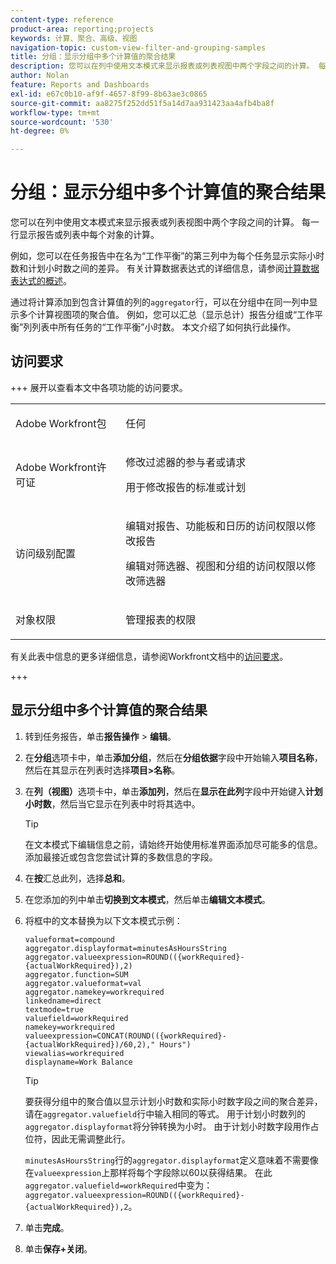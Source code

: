 ```yaml
---
content-type: reference
product-area: reporting;projects
keywords: 计算、聚合、高级、视图
navigation-topic: custom-view-filter-and-grouping-samples
title: 分组：显示分组中多个计算值的聚合结果
description: 您可以在列中使用文本模式来显示报表或列表视图中两个字段之间的计算。 每一行显示报告或列表中每个对象的计算。
author: Nolan
feature: Reports and Dashboards
exl-id: e67c0b10-af9f-4657-8f99-8b63ae3c0865
source-git-commit: aa8275f252dd51f5a14d7aa931423aa4afb4ba8f
workflow-type: tm+mt
source-wordcount: '530'
ht-degree: 0%

---
```


# 分组：显示分组中多个计算值的聚合结果

<!--Audited: 10/2024-->

您可以在列中使用文本模式来显示报表或列表视图中两个字段之间的计算。 每一行显示报告或列表中每个对象的计算。

例如，您可以在任务报告中在名为“工作平衡”的第三列中为每个任务显示实际小时数和计划小时数之间的差异。 有关计算数据表达式的详细信息，请参阅[计算数据表达式的概述](../../../reports-and-dashboards/reports/calc-cstm-data-reports/calculated-data-expressions.md)。

通过将计算添加到包含计算值的列的`aggregator`行，可以在分组中在同一列中显示多个计算视图项的聚合值。 例如，您可以汇总（显示总计）报告分组或“工作平衡”列列表中所有任务的“工作平衡”小时数。 本文介绍了如何执行此操作。

## 访问要求

+++ 展开以查看本文中各项功能的访问要求。 

<table style="table-layout:auto"> 
 <col> 
 <col> 
 <tbody> 
  <tr> 
   <td role="rowheader">Adobe Workfront包</td> 
   <td> <p>任何</p> </td> 
  </tr> 
  <tr> 
   <td role="rowheader">Adobe Workfront许可证</td> 
   <td> 
   <p>修改过滤器的参与者或请求 </p>
   <p>用于修改报告的标准或计划</p>
  </tr> 
  <tr> 
   <td role="rowheader">访问级别配置</td> 
   <td> <p>编辑对报告、功能板和日历的访问权限以修改报告</p> <p>编辑对筛选器、视图和分组的访问权限以修改筛选器</p> </td> 
  </tr> 
  <tr> 
   <td role="rowheader">对象权限</td> 
   <td> <p>管理报表的权限</p>  </td> 
  </tr> 
 </tbody> 
</table>

有关此表中信息的更多详细信息，请参阅Workfront文档中的[访问要求](/help/quicksilver/administration-and-setup/add-users/access-levels-and-object-permissions/access-level-requirements-in-documentation.md)。

+++

## 显示分组中多个计算值的聚合结果

1. 转到任务报告，单击&#x200B;**报告操作** > **编辑**。
1. 在&#x200B;**分组**&#x200B;选项卡中，单击&#x200B;**添加分组**，然后在&#x200B;**分组依据**&#x200B;字段中开始输入&#x200B;**项目名称**，然后在其显示在列表时选择&#x200B;**项目>名称**。

1. 在&#x200B;**列（视图）**&#x200B;选项卡中，单击&#x200B;**添加列**，然后在&#x200B;**显示在此列**&#x200B;字段中开始键入&#x200B;**计划小时数**，然后当它显示在列表中时将其选中。

   >[!TIP]
   >
   >在文本模式下编辑信息之前，请始终开始使用标准界面添加尽可能多的信息。 添加最接近或包含您尝试计算的多数信息的字段。

1. 在&#x200B;**按**&#x200B;汇总此列，选择&#x200B;**总和**。
1. 在您添加的列中单击&#x200B;**切换到文本模式**，然后单击&#x200B;**编辑文本模式**。
1. 将框中的文本替换为以下文本模式示例：

   ```
   valueformat=compound
   aggregator.displayformat=minutesAsHoursString
   aggregator.valueexpression=ROUND(({workRequired}-{actualWorkRequired}),2)
   aggregator.function=SUM
   aggregator.valueformat=val
   aggregator.namekey=workrequired
   linkedname=direct
   textmode=true
   valuefield=workRequired
   namekey=workrequired
   valueexpression=CONCAT(ROUND(({workRequired}-{actualWorkRequired})/60,2)," Hours") 
   viewalias=workrequired 
   displayname=Work Balance
   ```

   >[!TIP]
   >
   >要获得分组中的聚合值以显示计划小时数和实际小时数字段之间的聚合差异，请在`aggregator.valuefield`行中输入相同的等式。 用于计划小时数列的`aggregator.displayformat`将分钟转换为小时。 由于计划小时数字段用作占位符，因此无需调整此行。
   >
   >
   >`minutesAsHoursString`行的`aggregator.displayformat`定义意味着不需要像在`valueexpression`上那样将每个字段除以60以获得结果。 在此`aggregator.valuefield=workRequired`中变为： `aggregator.valueexpression=ROUND(({workRequired}-{actualWorkRequired}),2`。
1. 单击&#x200B;**完成**。
1. 单击&#x200B;**保存+关闭**。
